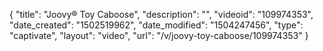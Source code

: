 {
    "title": "Joovy&reg; Toy Caboose",
    "description": "",
    "videoid": "109974353",
    "date_created": "1502519962",
    "date_modified": "1504247456",
    "type": "captivate",
    "layout": "video",
    "url": "\/v\/joovy-toy-caboose\/109974353"
}